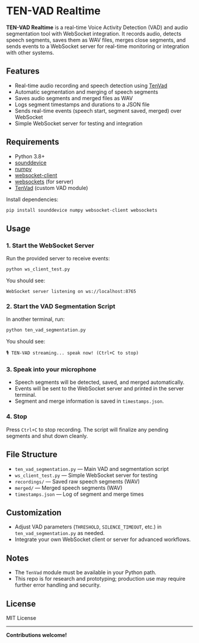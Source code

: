 # TEN-VAD Realtime

**TEN-VAD Realtime** is a real-time Voice Activity Detection (VAD) and audio segmentation tool with WebSocket integration. It records audio, detects speech segments, saves them as WAV files, merges close segments, and sends events to a WebSocket server for real-time monitoring or integration with other systems.

## Features

- Real-time audio recording and speech detection using [TenVad](https://github.com/your-tenvad-link)
- Automatic segmentation and merging of speech segments
- Saves audio segments and merged files as WAV
- Logs segment timestamps and durations to a JSON file
- Sends real-time events (speech start, segment saved, merged) over WebSocket
- Simple WebSocket server for testing and integration

## Requirements

- Python 3.8+
- [sounddevice](https://python-sounddevice.readthedocs.io/)
- [numpy](https://numpy.org/)
- [websocket-client](https://pypi.org/project/websocket-client/)
- [websockets](https://websockets.readthedocs.io/) (for server)
- [TenVad](https://github.com/your-tenvad-link) (custom VAD module)

Install dependencies:

```sh
pip install sounddevice numpy websocket-client websockets
```

## Usage

### 1. Start the WebSocket Server

Run the provided server to receive events:

```sh
python ws_client_test.py
```

You should see:

```
WebSocket server listening on ws://localhost:8765
```

### 2. Start the VAD Segmentation Script

In another terminal, run:

```sh
python ten_vad_segmentation.py
```

You should see:

```
🎙️ TEN-VAD streaming... speak now! (Ctrl+C to stop)
```

### 3. Speak into your microphone

- Speech segments will be detected, saved, and merged automatically.
- Events will be sent to the WebSocket server and printed in the server terminal.
- Segment and merge information is saved in `timestamps.json`.

### 4. Stop

Press `Ctrl+C` to stop recording. The script will finalize any pending segments and shut down cleanly.

## File Structure

- `ten_vad_segmentation.py` — Main VAD and segmentation script
- `ws_client_test.py` — Simple WebSocket server for testing
- `recordings/` — Saved raw speech segments (WAV)
- `merged/` — Merged speech segments (WAV)
- `timestamps.json` — Log of segment and merge times

## Customization

- Adjust VAD parameters (`THRESHOLD`, `SILENCE_TIMEOUT`, etc.) in `ten_vad_segmentation.py` as needed.
- Integrate your own WebSocket client or server for advanced workflows.

## Notes

- The `TenVad` module must be available in your Python path.
- This repo is for research and prototyping; production use may require further error handling and security.

## License

MIT License

---

**Contributions welcome!**